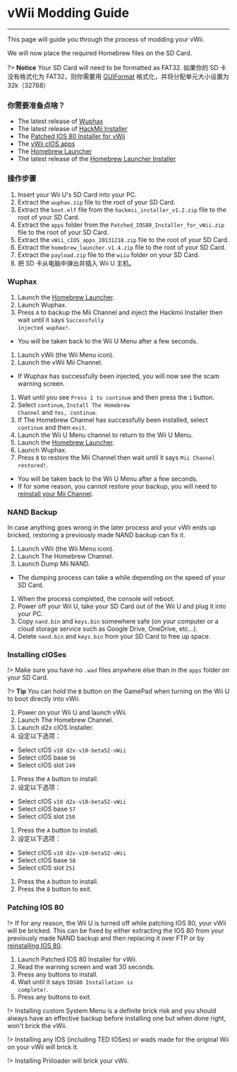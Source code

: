 # vWii Modding Guide
---
This page will guide you through the process of modding your vWii.

We will now place the required Homebrew files on the SD Card.

?> **Notice** Your SD Card will need to be formatted as FAT32. 如果你的 SD 卡没有格式化为 FAT32，则你需要用 [GUIFormat](http://www.ridgecrop.demon.co.uk/index.htm?guiformat.htm) 格式化，并将分配单元大小设置为 32k（32768）

### 你需要准备点啥？

- The latest release of [Wuphax](http://wiiubru.com/appstore/zips/wuphax.zip)
- The latest release of [HackMii Installer](https://bootmii.org/download/)
- The <a href="docs/files/Patched_IOS80_Installer_for_vWii.zip" download>Patched IOS 80 Installer for vWii</a>
- The <a href ="docs/files/vWii_cIOS_apps_20131218.zip" download>vWii cIOS apps</a>
- The [Homebrew Launcher](https://github.com/dimok789/homebrew_launcher/releases/download/1.4/homebrew_launcher.v1.4.zip)
- The latest release of the [Homebrew Launcher Installer](https://github.com/wiiu-env/homebrew_launcher_installer/releases/download/v1.4/payload.zip)

### 操作步骤

1. Insert your Wii U's SD Card into your PC.
1. Extract the `wuphax.zip` file to the root of your SD Card.
1. Extract the `boot.elf` file from the <code>hackmii_<wbr>installer_<wbr>v1.2<wbr>.zip</code> file to the root of your SD Card.
1. Extract the `apps` folder from the <code>Patched_<wbr>IOS80_<wbr>Installer_<wbr>for_<wbr>vWii<wbr>.zip</code> file to the root of your SD Card.
1. Extract the <code>vWii_<wbr>cIOS_<wbr>apps_<wbr>20131218<wbr>.zip</code> file to the root of your SD Card.
1. Extract the <code>homebrew_<wbr>launcher.<wbr>v1.4.zip</code> file to the root of your SD Card.
1. Extract the `payload.zip` file to the `wiiu` folder on your SD Card.
1. 把 SD 卡从电脑中弹出并插入 Wii U 主机。

### Wuphax

1. Launch the [Homebrew Launcher](vwii/browser-exploit).
1. Launch Wuphax.
1. Press `A` to backup the Mii Channel and inject the Hackmii Installer then wait until it says <code>Successfully <wbr>injected <wbr>wuphax!</code>.
 - You will be taken back to the Wii U Menu after a few seconds.
1. Launch vWii (the Wii Menu icon).
1. Launch the vWii Mii Channel.
 - If Wuphax has successfully been injected, you will now see the scam warning screen.
1. Wait until you see `Press 1 to continue` and then press the `1` button.
1. Select `continue`, <code>Install <wbr>The <wbr>Homebrew <wbr>Channel</code> and `Yes, continue`.
1. If The Homebrew Channel has successfully been installed, select `continue` and then `exit`.
1. Launch the Wii U Menu channel to return to the Wii U Menu.
1. Launch the [Homebrew Launcher](vwii/browser-exploit).
1. Launch Wuphax.
1. Press `B` to restore the Mii Channel then wait until it says <code>Mii <wbr>Channel <wbr>restored!</code>.
 - You will be taken back to the Wii U Menu after a few seconds.
 - If for some reason, you cannot restore your backup, you will need to [reinstall your Mii Channel](recover-mii-channel).

### NAND Backup

In case anything goes wrong in the later process and your vWii ends up bricked, restoring a previously made NAND backup can fix it.

1. Launch vWii (the Wii Menu icon).
1. Launch The Homebrew Channel.
1. Launch Dump Mii NAND.
 - The dumping process can take a while depending on the speed of your SD Card.
1. When the process completed, the console will reboot.
1. Power off your Wii U, take your SD Card out of the Wii U and plug it into your PC.
1. Copy `nand.bin` and `keys.bin` somewhere safe (on your computer or a cloud storage service such as Google Drive, OneDrive, etc...).
1. Delete `nand.bin` and `keys.bin` from your SD Card to free up space.

### Installing cIOSes

!> Make sure you have no `.wad` files anywhere else than in the `apps` folder on your SD Card.

?> **Tip** You can hold the `B` button on the GamePad when turning on the Wii U to boot directly into vWii.

1. Power on your Wii U and launch vWii.
1. Launch The Homebrew Channel.
1. Launch d2x cIOS Installer.
1. 设定以下选项：
 - Select cIOS `v10 d2x-v10-beta52-vWii`
 - Select cIOS base `56`
 - Select cIOS slot `249`
1. Press the `A` button to install.
1. 设定以下选项：
 - Select cIOS `v10 d2x-v10-beta52-vWii`
 - Select cIOS base `57`
 - Select cIOS slot `250`
1. Press the `A` button to install.
1. 设定以下选项：
 - Select cIOS `v10 d2x-v10-beta52-vWii`
 - Select cIOS base `58`
 - Select cIOS slot `251`
1. Press the `A` button to install.
1. Press the `B` button to exit.

### Patching IOS 80

!> If for any reason, the Wii U is turned off while patching IOS 80, your vWii will be bricked. This can be fixed by either extracting the IOS 80 from your previously made NAND backup and then replacing it over FTP or by [reinstalling IOS 80](recover-ios).

1. Launch Patched IOS 80 Installer for vWii.
1. Read the warning screen and wait 30 seconds.
1. Press any buttons to install.
1. Wait until it says <code>IOS80 <wbr>Installation <wbr>is <wbr>complete!</code>.
1. Press any buttons to exit.

!> Installing custom System Menu is a definite brick risk and you should always have an effective backup before installing one but when done right, won't brick the vWii.

!> Installing any IOS (including TED IOSes) or wads made for the original Wii on your vWii will brick it.

!> Installing Priiloader will brick your vWii.